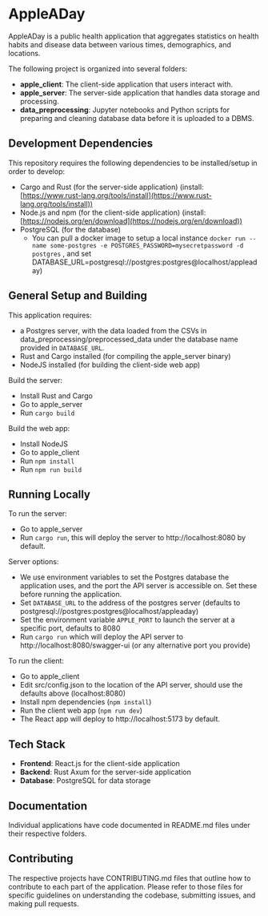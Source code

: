 # AppleADay

AppleADay is a public health application that aggregates statistics on health habits and disease data between various times, demographics, and locations. 

The following project is organized into several folders:
- **apple_client**: The client-side application that users interact with.
- **apple_server**: The server-side application that handles data storage and processing.
- **data_preprocessing**: Jupyter notebooks and Python scripts for preparing and cleaning database data before it is uploaded to a DBMS.

## Development Dependencies

This repository requires the following dependencies to be installed/setup in order to develop:

- Cargo and Rust (for the server-side application) (install: [https://www.rust-lang.org/tools/install](https://www.rust-lang.org/tools/install))
- Node.js and npm (for the client-side application) (install: [https://nodejs.org/en/download](https://nodejs.org/en/download))
- PostgreSQL (for the database) 
  - You can pull a docker image to setup a local instance 
    `docker run --name some-postgres -e POSTGRES_PASSWORD=mysecretpassword -d postgres`
    , and set DATABASE_URL=postgresql://postgres:postgres@localhost/appleaday)

## General Setup and Building

This application requires:
- a Postgres server, with the data loaded from the CSVs in data_preprocessing/preprocessed_data under the database name provided in `DATABASE_URL`.
- Rust and Cargo installed (for compiling the apple_server binary)
- NodeJS installed (for building the client-side web app)

Build the server:
- Install Rust and Cargo
- Go to apple_server
- Run `cargo build`

Build the web app:
- Install NodeJS
- Go to apple_client
- Run `npm install`
- Run `npm run build`

## Running Locally

To run the server:
- Go to apple_server
- Run `cargo run`, this will deploy the server to http://localhost:8080 by default.

Server options:
- We use environment variables to set the Postgres database the application uses, and the port the API server is accessible on. Set these before running the application.
- Set `DATABASE_URL` to the address of the postgres server (defaults to postgresql://postgres:postgres@localhost/appleaday) 
- Set the environment variable `APPLE_PORT` to launch the server at a specific port, defaults to 8080
- Run `cargo run` which will deploy the API server to http://localhost:8080/swagger-ui (or any alternative port you provide)

To run the client:
- Go to apple_client
- Edit src/config.json to the location of the API server, should use the defaults above (localhost:8080)
- Install npm dependencies (`npm install`)
- Run the client web app (`npm run dev`)
- The React app will deploy to http://localhost:5173 by default.

## Tech Stack

- **Frontend**: React.js for the client-side application
- **Backend**: Rust Axum for the server-side application
- **Database**: PostgreSQL for data storage

## Documentation

Individual applications have code documented in README.md files under their respective folders.

## Contributing

The respective projects have CONTRIBUTING.md files that outline how to contribute to each part of the application. Please refer to those files for specific guidelines on understanding the codebase, submitting issues, and making pull requests.


